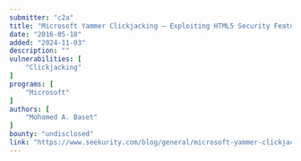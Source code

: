 ```yaml
---
submitter: "c2a"
title: "Microsoft Yammer Clickjacking – Exploiting HTML5 Security Features"
date: "2016-05-18"
added: "2024-11-03"
description: ""
vulnerabilities: [
    "Clickjacking"
]
programs: [
    "Microsoft"
]
authors: [
    "Mohamed A. Baset"
]
bounty: "undisclosed"
link: "https://www.seekurity.com/blog/general/microsoft-yammer-clickjacking-exploiting-html5-security-features"
---
```




